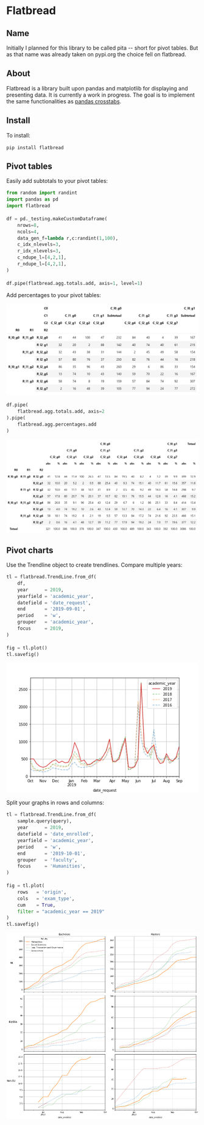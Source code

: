 # Flatbread

## Name
Initially I planned for this library to be called pita -- short for pivot tables. But as that name was already taken on pypi.org the choice fell on flatbread.

## About
Flatbread is a library built upon pandas and matplotlib for displaying and presenting data. It is currently a work in progress. The goal is to implement the same functionalities as [pandas crosstabs](https://github.com/lcvriend/pandas_crosstabs).

## Install
To install:

```pip install flatbread```

## Pivot tables
Easily add subtotals to your pivot tables:

```Python
from random import randint
import pandas as pd
import flatbread

df = pd._testing.makeCustomDataframe(
    nrows=8,
    ncols=4,
    data_gen_f=lambda r,c:randint(1,100),
    c_idx_nlevels=3,
    r_idx_nlevels=3,
    c_ndupe_l=[4,2,1],
    r_ndupe_l=[4,2,1],
)

df.pipe(flatbread.agg.totals.add, axis=1, level=1)
```

Add percentages to your pivot tables:

![example table](static/example_subtotals.png)

```Python
df.pipe(
    flatbread.agg.totals.add, axis=2
).pipe(
    flatbread.agg.percentages.add
)
```

![example table](static/example_percentages.png)

## Pivot charts

Use the Trendline object to create trendlines. Compare multiple years:

```Python
tl = flatbread.TrendLine.from_df(
    df,
    year      = 2019,
    yearfield = 'academic_year',
    datefield = 'date_request',
    end       = '2019-09-01',
    period    = 'w',
    grouper   = 'academic_year',
    focus     = 2019,
)

fig = tl.plot()
tl.savefig()
```

![example graph](static/2020-08-26.date_request.line.abs.p[w].g[academic_year].e[2019-09-01].png)

Split your graphs in rows and columns:

```Python
tl = flatbread.TrendLine.from_df(
    sample.query(query),
    year      = 2019,
    datefield = 'date_enrolled',
    yearfield = 'academic_year',
    period    = 'w',
    end       = '2019-10-01',
    grouper   = 'faculty',
    focus     = 'Humanities',
)

fig = tl.plot(
    rows   = 'origin',
    cols   = 'exam_type',
    cum    = True,
    filter = "academic_year == 2019"
)
tl.savefig()
```

![example graph](static/2020-08-26.date_enrolled.line.cum.p[w].g[faculty].r[origin].c[exam_type].e[2019-10-01].f[academic_year==2019].png)
